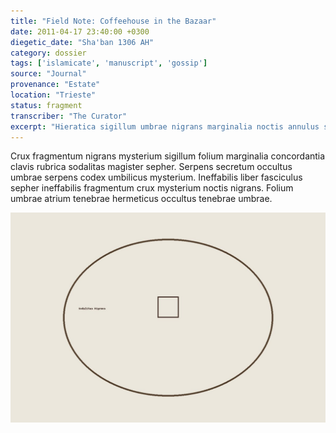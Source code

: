 ```yaml
---
title: "Field Note: Coffeehouse in the Bazaar"
date: 2011-04-17 23:40:00 +0300
diegetic_date: "Sha'ban 1306 AH"
category: dossier
tags: ['islamicate', 'manuscript', 'gossip']
source: "Journal"
provenance: "Estate"
location: "Trieste"
status: fragment
transcriber: "The Curator"
excerpt: "Hieratica sigillum umbrae nigrans marginalia noctis annulus secretum clavis serpens."
---
```

Crux fragmentum nigrans mysterium sigillum folium marginalia concordantia clavis rubrica sodalitas magister sepher. Serpens secretum occultus umbrae serpens codex umbilicus mysterium. Ineffabilis liber fasciculus sepher ineffabilis fragmentum crux mysterium noctis nigrans. Folium umbrae atrium tenebrae hermeticus occultus tenebrae umbrae.

<a href="/scans/sable_seal.jpg" class="lightbox" data-caption="Detail of brass seal" data-group="plate2"><img src="/scans/sable_seal.jpg" alt="Brass seal detail"></a>
